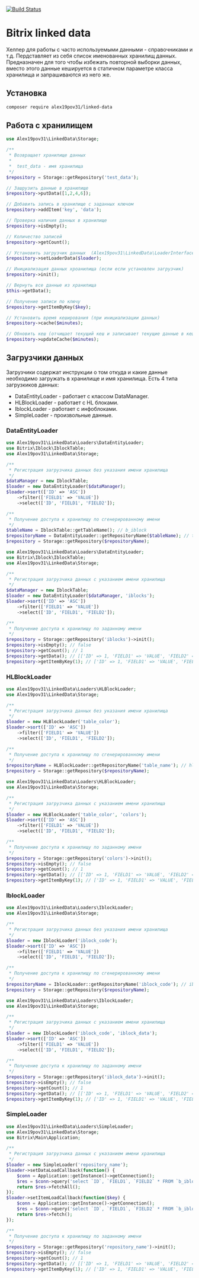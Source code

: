 [![Build Status](https://travis-ci.org/alex19pov31/bitrix-linked-data.svg?branch=master)](https://travis-ci.org/alex19pov31/bitrix-linked-data)

# Bitrix linked data

Хелпер для работы с часто используемыми данными - справочниками и т.д. Пердставляет из себя список именованных хранилищ данных. Предназначен для того чтобы избежать повторной выборки данных, вместо этого данные кешируется в статичном параметре класса хранилища и запрашиваются из него же.

## Установка

```bash
composer require alex19pov31/linked-data
```

## Работа с хранилищем

```php
use Alex19pov31\LinkedData\Storage;

/**
 * Возвращает хранилище данных
 * 
 *  test_data - имя хранилища
 */
$repository = Storage::getRepository('test_data');

// Зашрузить данные в хранилище
$repository->putData([1,2,4,6]);

// Добавить запись в хранилище с заданных ключом
$repository->addItem('key', 'data');

// Проверка наличия данных в хранилище
$repository->isEmpty();

// Количество записей
$repository->getCount();

// Установить загрузчик данных  (Alex19pov31\LinkedData\LoaderInterface)
$repository->setLoaderData($loader);

// Инициализация данных хроанилища (если если установлен загрузчик)
$repository->init();

// Вернуть все данные из хранилища
$this->getData();

// Получение записи по ключу
$repository->getItemByKey($key);

// Установить время кеширования (при инициализации данных)
$repository->cache($minutes);

// Обновить кеш (отчищает текущий кеш и записывает текущие данные в кеш)
$repository->updateCache($minutes);
```

## Загрузчики данных

Загрузчики содержат инструкции о том откуда и какие данные необходимо загружать в хранилище и имя хранилища. Есть 4 типа загрузкиков данных:

* DataEntityLoader - работает с классом DataManager.
* HLBlockLoader - работает с HL блоками.
* IblockLoader - работает с инфоблоками.
* SimpleLoader - произвольные данные.

### DataEntityLoader

```php
use Alex19pov31\LinkedData\Loaders\DataEntityLoader;
use Bitrix\Iblock\IblockTable;
use Alex19pov31\LinkedData\Storage;

/**
 * Регистрация загрузчика данных без указания имени хранилища
 */
$dataManager = new IblockTable;
$loader = new DataEntityLoader($dataManager);
$loader->sort(['ID' => 'ASC'])
    ->filter(['FIELD1' => 'VALUE'])
    ->select(['ID', 'FIELD1', 'FIELD2']);

/**
 * Получение доступа к хранилищу по сгенерированному имени
 */
$tableName = IblockTable::getTableName(); // b_iblock
$repositoryName = DataEntityLoader::getRepositoryName($tableName); // table_b_iblock
$repository = Storage::getRepository($repositoryName);
```


```php
use Alex19pov31\LinkedData\Loaders\DataEntityLoader;
use Bitrix\Iblock\IblockTable;
use Alex19pov31\LinkedData\Storage;

/**
 * Регистрация загрузчика данных с указанием имени хранилища
 */
$dataManager = new IblockTable;
$loader = new DataEntityLoader($dataManager, 'iblocks');
$loader->sort(['ID' => 'ASC'])
    ->filter(['FIELD1' => 'VALUE'])
    ->select(['ID', 'FIELD1', 'FIELD2']);

/**
 * Получение доступа к хранилищу по заданному имени
 */
$repository = Storage::getRepository('iblocks')->init();
$repository->isEmpty(); // false
$repository->getCount(); // 1
$repository->getData(); // [['ID' => 1, 'FIELD1' => 'VALUE', 'FIELD2' => '']]
$repository->getItemByKey(1); // ['ID' => 1, 'FIELD1' => 'VALUE', 'FIELD2' => '']
```

### HLBlockLoader

```php
use Alex19pov31\LinkedData\Loaders\HLBlockLoader;
use Alex19pov31\LinkedData\Storage;

/**
 * Регистрация загрузчика данных без указания имени хранилища
 */
$loader = new HLBlockLoader('table_color');
$loader->sort(['ID' => 'ASC'])
    ->filter(['FIELD1' => 'VALUE'])
    ->select(['ID', 'FIELD1', 'FIELD2']);

/**
 * Получение доступа к хранилищу по сгенерированному имени
 */
$repositoryName = HLBlockLoader::getRepositoryName('table_name'); // hl_table_color
$repository = Storage::getRepository($repositoryName);
```

```php
use Alex19pov31\LinkedData\Loaders\HLBlockLoader;
use Alex19pov31\LinkedData\Storage;

/**
 * Регистрация загрузчика данных с указанием имени хранилища
 */
$loader = new HLBlockLoader('table_color', 'colors');
$loader->sort(['ID' => 'ASC'])
    ->filter(['FIELD1' => 'VALUE'])
    ->select(['ID', 'FIELD1', 'FIELD2']);

/**
 * Получение доступа к хранилищу по заданному имени
 */
$repository = Storage::getRepository('colors')->init();
$repository->isEmpty(); // false
$repository->getCount(); // 1
$repository->getData(); // [['ID' => 1, 'FIELD1' => 'VALUE', 'FIELD2' => '']]
$repository->getItemByKey(1); // ['ID' => 1, 'FIELD1' => 'VALUE', 'FIELD2' => '']
```

### IblockLoader

```php
use Alex19pov31\LinkedData\Loaders\IblockLoader;
use Alex19pov31\LinkedData\Storage;

/**
 * Регистрация загрузчика данных без указания имени хранилища
 */
$loader = new IblockLoader('iblock_code');
$loader->sort(['ID' => 'ASC'])
    ->filter(['FIELD1' => 'VALUE'])
    ->select(['ID', 'FIELD1', 'FIELD2']);

/**
 * Получение доступа к хранилищу по сгенерированному имени
 */
$repositoryName = IblockLoader::getRepositoryName('iblock_code'); // iblock_iblock_code
$repository = Storage::getRepository($repositoryName);
```

```php
use Alex19pov31\LinkedData\Loaders\IblockLoader;
use Alex19pov31\LinkedData\Storage;

/**
 * Регистрация загрузчика данных с указанием имени хранилища
 */
$loader = new IblockLoader('iblock_code', 'iblock_data');
$loader->sort(['ID' => 'ASC'])
    ->filter(['FIELD1' => 'VALUE'])
    ->select(['ID', 'FIELD1', 'FIELD2']);

/**
 * Получение доступа к хранилищу по заданному имени
 */
$repository = Storage::getRepository('iblock_data')->init();
$repository->isEmpty(); // false
$repository->getCount(); // 1
$repository->getData(); // [['ID' => 1, 'FIELD1' => 'VALUE', 'FIELD2' => '']]
$repository->getItemByKey(1); // ['ID' => 1, 'FIELD1' => 'VALUE', 'FIELD2' => '']
```

### SimpleLoader

```php
use Alex19pov31\LinkedData\Loaders\SimpleLoader;
use Alex19pov31\LinkedData\Storage;
use Bitrix\Main\Application;

/**
 * Регистрация загрузчика данных с указанием имени хранилища
 */
$loader = new SimpleLoader('repository_name');
$loader->setDataLoadCallback(function() {
    $conn = Application::getInstance()->getConnection();
    $res = $conn->query('select `ID`, `FIELD1`, `FIELD2` * FROM `b_iblock`')
    return $res->fetchAll();
});
$loader->setItemLoadCallback(function($key) {
    $conn = Application::getInstance()->getConnection();
    $res = $conn->query('select `ID`, `FIELD1`, `FIELD2` * FROM `b_iblock` WHERE `ID` = '.$key)
    return $res->fetch();
});

/**
 * Получение доступа к хранилищу по заданному имени
 */
$repository = Storage::getRepository('repository_name')->init();
$repository->isEmpty(); // false
$repository->getCount(); // 1
$repository->getData(); // [['ID' => 1, 'FIELD1' => 'VALUE', 'FIELD2' => '']]
$repository->getItemByKey(1); // ['ID' => 1, 'FIELD1' => 'VALUE', 'FIELD2' => '']
```